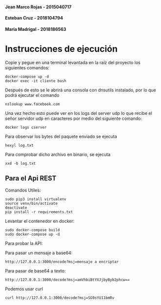 #### Jean Marco Rojas - 2015040717
#### Esteban Cruz - 2018104794
#### María Madrigal - 2018186563

# Instrucciones de ejecución
Copie y pegue en una terminal levantada en la raíz del proyecto los siguientes comandos:
```
docker-compose up -d
docker exec -it cliente bash
```
Después de esto se le abrirá una consola con dnsutils instalado, por lo que podrá ejecutar el comando
```
nslookup www.facebook.com
```
Una vez hecho esto puede ver en los logs del server udp lo que recibe el señor servidor udp en caracteres por medio del siguiente comando:
```
docker logs cserver
```
Para observar los bytes del paquete enviado se ejecuta
```
hexyl log.txt
```
Para comprobar dicho archivo en binario, se ejecuta
```
xxd -b log.txt
```

## Para el Api REST

Comandos Utiles:

```
sudo pip3 install virtualenv
source venv/bin/activate
deactivate
pip install -r requirements.txt
```

Levantar el contenedor en docker:

```
sudo docker-compose build
sudo docker-compose up -d
```

Para probar la API:

Para pasar un mensaje a base64:

```
http://127.0.0.1:3000/encode?msj=mensaje a encriptar
```

Para pasar de base64 a texto:

```
http://127.0.0.1:3000/decode?msj=amVhbiBtYXJjbyByb2phcw==
```

Podemos usar curl
```
curl http://127.0.0.1:3000/decode?msj=SG9sYU11bmRv
```
